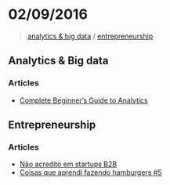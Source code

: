 # 02/09/2016

> [analytics & big data](#analytics--big-data) / [entrepreneurship](#entrepreneurship)

## Analytics & Big data

### Articles
- [Complete Beginner’s Guide to Analytics](http://www.uxbooth.com/articles/complete-beginners-guide-to-web-analytics-and-measurement/)


## Entrepreneurship

### Articles
- [Não acredito em startups B2B](https://medium.com/@luizgomes/n%C3%A3o-acredido-em-startups-b2b-44b80bed40c2#.c6dku4a1v)
- [Coisas que aprendi fazendo hamburgers #5](https://medium.com/perestroika-blog/coisas-que-aprendi-fazendo-hamburgers-5-7db4f2615094#.yo7208fc4)
